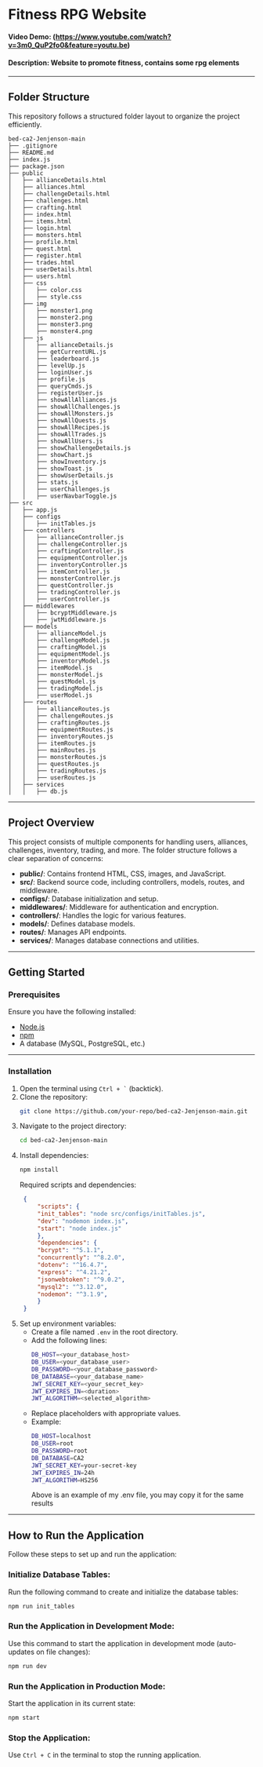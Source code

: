 # Fitness RPG Website
#### Video Demo:  (https://www.youtube.com/watch?v=3m0_QuP2fo0&feature=youtu.be)
#### Description: Website to promote fitness, contains some rpg elements
---
## Folder Structure
This repository follows a structured folder layout to organize the project efficiently.

```
bed-ca2-Jenjenson-main
├── .gitignore
├── README.md
├── index.js
├── package.json
├── public
│   ├── allianceDetails.html
│   ├── alliances.html
│   ├── challengeDetails.html
│   ├── challenges.html
│   ├── crafting.html
│   ├── index.html
│   ├── items.html
│   ├── login.html
│   ├── monsters.html
│   ├── profile.html
│   ├── quest.html
│   ├── register.html
│   ├── trades.html
│   ├── userDetails.html
│   ├── users.html
│   ├── css
│   │   ├── color.css
│   │   ├── style.css
│   ├── img
│   │   ├── monster1.png
│   │   ├── monster2.png
│   │   ├── monster3.png
│   │   ├── monster4.png
│   ├── js
│   │   ├── allianceDetails.js
│   │   ├── getCurrentURL.js
│   │   ├── leaderboard.js
│   │   ├── levelUp.js
│   │   ├── loginUser.js
│   │   ├── profile.js
│   │   ├── queryCmds.js
│   │   ├── registerUser.js
│   │   ├── showAllAlliances.js
│   │   ├── showAllChallenges.js
│   │   ├── showAllMonsters.js
│   │   ├── showAllQuests.js
│   │   ├── showAllRecipes.js
│   │   ├── showAllTrades.js
│   │   ├── showAllUsers.js
│   │   ├── showChallengeDetails.js
│   │   ├── showChart.js
│   │   ├── showInventory.js
│   │   ├── showToast.js
│   │   ├── showUserDetails.js
│   │   ├── stats.js
│   │   ├── userChallenges.js
│   │   ├── userNavbarToggle.js
├── src
│   ├── app.js
│   ├── configs
│   │   ├── initTables.js
│   ├── controllers
│   │   ├── allianceController.js
│   │   ├── challengeController.js
│   │   ├── craftingController.js
│   │   ├── equipmentController.js
│   │   ├── inventoryController.js
│   │   ├── itemController.js
│   │   ├── monsterController.js
│   │   ├── questController.js
│   │   ├── tradingController.js
│   │   ├── userController.js
│   ├── middlewares
│   │   ├── bcryptMiddleware.js
│   │   ├── jwtMiddleware.js
│   ├── models
│   │   ├── allianceModel.js
│   │   ├── challengeModel.js
│   │   ├── craftingModel.js
│   │   ├── equipmentModel.js
│   │   ├── inventoryModel.js
│   │   ├── itemModel.js
│   │   ├── monsterModel.js
│   │   ├── questModel.js
│   │   ├── tradingModel.js
│   │   ├── userModel.js
│   ├── routes
│   │   ├── allianceRoutes.js
│   │   ├── challengeRoutes.js
│   │   ├── craftingRoutes.js
│   │   ├── equipmentRoutes.js
│   │   ├── inventoryRoutes.js
│   │   ├── itemRoutes.js
│   │   ├── mainRoutes.js
│   │   ├── monsterRoutes.js
│   │   ├── questRoutes.js
│   │   ├── tradingRoutes.js
│   │   ├── userRoutes.js
│   ├── services
│   │   ├── db.js
```
---
## Project Overview
This project consists of multiple components for handling users, alliances, challenges, inventory, trading, and more. The folder structure follows a clear separation of concerns:
- **public/**: Contains frontend HTML, CSS, images, and JavaScript.
- **src/**: Backend source code, including controllers, models, routes, and middleware.
- **configs/**: Database initialization and setup.
- **middlewares/**: Middleware for authentication and encryption.
- **controllers/**: Handles the logic for various features.
- **models/**: Defines database models.
- **routes/**: Manages API endpoints.
- **services/**: Manages database connections and utilities.
---
## Getting Started
### Prerequisites
Ensure you have the following installed:
- [Node.js](https://nodejs.org/)
- [npm](https://www.npmjs.com/)
- A database (MySQL, PostgreSQL, etc.)
---
### Installation
1. Open the terminal using `` Ctrl + ` `` (backtick).
2. Clone the repository:
   ```sh
   git clone https://github.com/your-repo/bed-ca2-Jenjenson-main.git
   ```
3. Navigate to the project directory:
   ```sh
   cd bed-ca2-Jenjenson-main
   ```
4. Install dependencies:
   ```sh
   npm install
   ```
   Required scripts and dependencies:
   ```json
    {
        "scripts": {
        "init_tables": "node src/configs/initTables.js",
        "dev": "nodemon index.js",
        "start": "node index.js"
        },
        "dependencies": {
        "bcrypt": "^5.1.1",
        "concurrently": "^8.2.0",
        "dotenv": "^16.4.7",
        "express": "^4.21.2",
        "jsonwebtoken": "^9.0.2",
        "mysql2": "^3.12.0",
        "nodemon": "^3.1.9",
        }
    }
   ```
5. Set up environment variables:
   - Create a file named `.env` in the root directory.
   - Add the following lines:
     ```sh
     DB_HOST=<your_database_host>
     DB_USER=<your_database_user>
     DB_PASSWORD=<your_database_password>
     DB_DATABASE=<your_database_name>
     JWT_SECRET_KEY=<your_secret_key>
     JWT_EXPIRES_IN=<duration>
     JWT_ALGORITHM=<selected_algorithm>
     ```
   - Replace placeholders with appropriate values.
   - Example:
     ```sh
     DB_HOST=localhost
     DB_USER=root
     DB_PASSWORD=root
     DB_DATABASE=CA2
     JWT_SECRET_KEY=your-secret-key
     JWT_EXPIRES_IN=24h
     JWT_ALGORITHM=HS256
     ```
     Above is an example of my .env file, you may copy it for the same results
---
## How to Run the Application
Follow these steps to set up and run the application:

### Initialize Database Tables:
Run the following command to create and initialize the database tables:
```sh
npm run init_tables
```

### Run the Application in Development Mode:
Use this command to start the application in development mode (auto-updates on file changes):
```sh
npm run dev
```

### Run the Application in Production Mode:
Start the application in its current state:
```sh
npm start
```

### Stop the Application:
Use `Ctrl + C` in the terminal to stop the running application.


